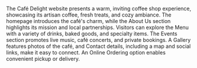 The Café Delight website presents a warm, inviting coffee shop experience, showcasing its artisan coffee, fresh treats, and cozy ambiance. The homepage introduces the café's charm, while the About Us section highlights its mission and local partnerships. Visitors can explore the Menu with a variety of drinks, baked goods, and specialty items. The Events section promotes live music, café concerts, and private bookings. A Gallery features photos of the café, and Contact details, including a map and social links, make it easy to connect. An Online Ordering option enables convenient pickup or delivery.
